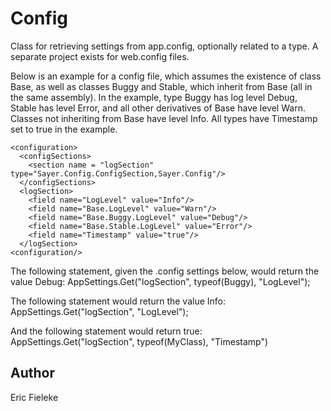 Config
=========

Class for retrieving settings from app.config, optionally related to a type. A separate project exists for web.config files.

Below is an example for a config file, which assumes the existence of class Base, as well as classes Buggy and Stable, which inherit from Base (all in the same assembly). In the example, type Buggy has log level Debug, Stable has level Error, and all other derivatives of Base have level Warn. Classes not inheriting from Base have level Info. All types have Timestamp set to true in the example.

```
<configuration>
  <configSections>
    <section name = "logSection" type="Sayer.Config.ConfigSection,Sayer.Config"/>
  </configSections>
  <logSection>
    <field name="LogLevel" value="Info"/>
    <field name="Base.LogLevel" value="Warn"/>
    <field name="Base.Buggy.LogLevel" value="Debug"/>
    <field name="Base.Stable.LogLevel" value="Error"/>
    <field name="Timestamp" value="true"/>
  </logSection>
<configuration/>
```

The following statement, given the .config settings below, would return the value Debug:
AppSettings.Get<LogLevel>("logSection", typeof(Buggy), "LogLevel");

The following statement would return the value Info:
AppSettings.Get<LogLevel>("logSection", "LogLevel");

And the following statement would return true:
AppSettings.Get<bool>("logSection", typeof(MyClass), "Timestamp")

Author
----
Eric Fieleke
